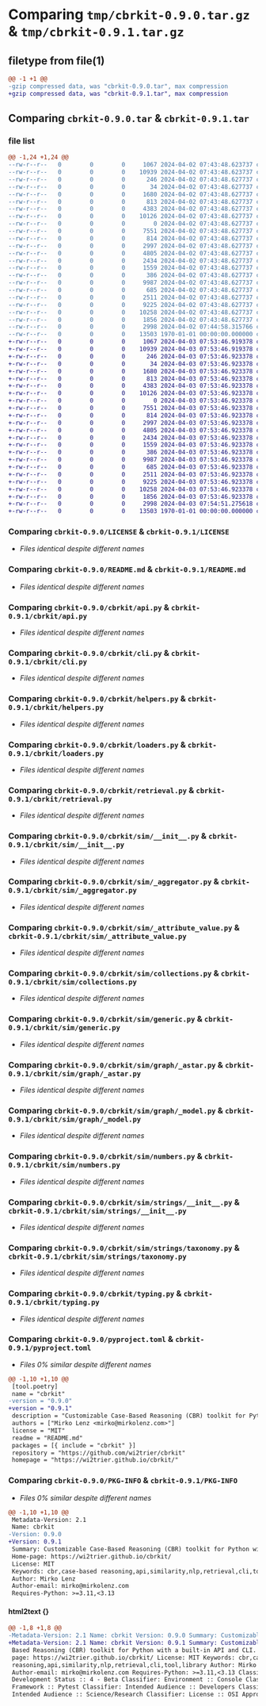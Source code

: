 # Comparing `tmp/cbrkit-0.9.0.tar.gz` & `tmp/cbrkit-0.9.1.tar.gz`

## filetype from file(1)

```diff
@@ -1 +1 @@
-gzip compressed data, was "cbrkit-0.9.0.tar", max compression
+gzip compressed data, was "cbrkit-0.9.1.tar", max compression
```

## Comparing `cbrkit-0.9.0.tar` & `cbrkit-0.9.1.tar`

### file list

```diff
@@ -1,24 +1,24 @@
--rw-r--r--   0        0        0     1067 2024-04-02 07:43:48.623737 cbrkit-0.9.0/LICENSE
--rw-r--r--   0        0        0    10939 2024-04-02 07:43:48.623737 cbrkit-0.9.0/README.md
--rw-r--r--   0        0        0      246 2024-04-02 07:43:48.627737 cbrkit-0.9.0/cbrkit/__init__.py
--rw-r--r--   0        0        0       34 2024-04-02 07:43:48.627737 cbrkit-0.9.0/cbrkit/__main__.py
--rw-r--r--   0        0        0     1680 2024-04-02 07:43:48.627737 cbrkit-0.9.0/cbrkit/api.py
--rw-r--r--   0        0        0      813 2024-04-02 07:43:48.627737 cbrkit-0.9.0/cbrkit/cli.py
--rw-r--r--   0        0        0     4383 2024-04-02 07:43:48.627737 cbrkit-0.9.0/cbrkit/helpers.py
--rw-r--r--   0        0        0    10126 2024-04-02 07:43:48.627737 cbrkit-0.9.0/cbrkit/loaders.py
--rw-r--r--   0        0        0        0 2024-04-02 07:43:48.627737 cbrkit-0.9.0/cbrkit/py.typed
--rw-r--r--   0        0        0     7551 2024-04-02 07:43:48.627737 cbrkit-0.9.0/cbrkit/retrieval.py
--rw-r--r--   0        0        0      814 2024-04-02 07:43:48.627737 cbrkit-0.9.0/cbrkit/sim/__init__.py
--rw-r--r--   0        0        0     2997 2024-04-02 07:43:48.627737 cbrkit-0.9.0/cbrkit/sim/_aggregator.py
--rw-r--r--   0        0        0     4805 2024-04-02 07:43:48.627737 cbrkit-0.9.0/cbrkit/sim/_attribute_value.py
--rw-r--r--   0        0        0     2434 2024-04-02 07:43:48.627737 cbrkit-0.9.0/cbrkit/sim/collections.py
--rw-r--r--   0        0        0     1559 2024-04-02 07:43:48.627737 cbrkit-0.9.0/cbrkit/sim/generic.py
--rw-r--r--   0        0        0      386 2024-04-02 07:43:48.627737 cbrkit-0.9.0/cbrkit/sim/graph/__init__.py
--rw-r--r--   0        0        0     9987 2024-04-02 07:43:48.627737 cbrkit-0.9.0/cbrkit/sim/graph/_astar.py
--rw-r--r--   0        0        0      685 2024-04-02 07:43:48.627737 cbrkit-0.9.0/cbrkit/sim/graph/_model.py
--rw-r--r--   0        0        0     2511 2024-04-02 07:43:48.627737 cbrkit-0.9.0/cbrkit/sim/numbers.py
--rw-r--r--   0        0        0     9225 2024-04-02 07:43:48.627737 cbrkit-0.9.0/cbrkit/sim/strings/__init__.py
--rw-r--r--   0        0        0    10258 2024-04-02 07:43:48.627737 cbrkit-0.9.0/cbrkit/sim/strings/taxonomy.py
--rw-r--r--   0        0        0     1856 2024-04-02 07:43:48.627737 cbrkit-0.9.0/cbrkit/typing.py
--rw-r--r--   0        0        0     2998 2024-04-02 07:44:58.315766 cbrkit-0.9.0/pyproject.toml
--rw-r--r--   0        0        0    13503 1970-01-01 00:00:00.000000 cbrkit-0.9.0/PKG-INFO
+-rw-r--r--   0        0        0     1067 2024-04-03 07:53:46.919378 cbrkit-0.9.1/LICENSE
+-rw-r--r--   0        0        0    10939 2024-04-03 07:53:46.919378 cbrkit-0.9.1/README.md
+-rw-r--r--   0        0        0      246 2024-04-03 07:53:46.923378 cbrkit-0.9.1/cbrkit/__init__.py
+-rw-r--r--   0        0        0       34 2024-04-03 07:53:46.923378 cbrkit-0.9.1/cbrkit/__main__.py
+-rw-r--r--   0        0        0     1680 2024-04-03 07:53:46.923378 cbrkit-0.9.1/cbrkit/api.py
+-rw-r--r--   0        0        0      813 2024-04-03 07:53:46.923378 cbrkit-0.9.1/cbrkit/cli.py
+-rw-r--r--   0        0        0     4383 2024-04-03 07:53:46.923378 cbrkit-0.9.1/cbrkit/helpers.py
+-rw-r--r--   0        0        0    10126 2024-04-03 07:53:46.923378 cbrkit-0.9.1/cbrkit/loaders.py
+-rw-r--r--   0        0        0        0 2024-04-03 07:53:46.923378 cbrkit-0.9.1/cbrkit/py.typed
+-rw-r--r--   0        0        0     7551 2024-04-03 07:53:46.923378 cbrkit-0.9.1/cbrkit/retrieval.py
+-rw-r--r--   0        0        0      814 2024-04-03 07:53:46.923378 cbrkit-0.9.1/cbrkit/sim/__init__.py
+-rw-r--r--   0        0        0     2997 2024-04-03 07:53:46.923378 cbrkit-0.9.1/cbrkit/sim/_aggregator.py
+-rw-r--r--   0        0        0     4805 2024-04-03 07:53:46.923378 cbrkit-0.9.1/cbrkit/sim/_attribute_value.py
+-rw-r--r--   0        0        0     2434 2024-04-03 07:53:46.923378 cbrkit-0.9.1/cbrkit/sim/collections.py
+-rw-r--r--   0        0        0     1559 2024-04-03 07:53:46.923378 cbrkit-0.9.1/cbrkit/sim/generic.py
+-rw-r--r--   0        0        0      386 2024-04-03 07:53:46.923378 cbrkit-0.9.1/cbrkit/sim/graph/__init__.py
+-rw-r--r--   0        0        0     9987 2024-04-03 07:53:46.923378 cbrkit-0.9.1/cbrkit/sim/graph/_astar.py
+-rw-r--r--   0        0        0      685 2024-04-03 07:53:46.923378 cbrkit-0.9.1/cbrkit/sim/graph/_model.py
+-rw-r--r--   0        0        0     2511 2024-04-03 07:53:46.923378 cbrkit-0.9.1/cbrkit/sim/numbers.py
+-rw-r--r--   0        0        0     9225 2024-04-03 07:53:46.923378 cbrkit-0.9.1/cbrkit/sim/strings/__init__.py
+-rw-r--r--   0        0        0    10258 2024-04-03 07:53:46.923378 cbrkit-0.9.1/cbrkit/sim/strings/taxonomy.py
+-rw-r--r--   0        0        0     1856 2024-04-03 07:53:46.923378 cbrkit-0.9.1/cbrkit/typing.py
+-rw-r--r--   0        0        0     2998 2024-04-03 07:54:51.275618 cbrkit-0.9.1/pyproject.toml
+-rw-r--r--   0        0        0    13503 1970-01-01 00:00:00.000000 cbrkit-0.9.1/PKG-INFO
```

### Comparing `cbrkit-0.9.0/LICENSE` & `cbrkit-0.9.1/LICENSE`

 * *Files identical despite different names*

### Comparing `cbrkit-0.9.0/README.md` & `cbrkit-0.9.1/README.md`

 * *Files identical despite different names*

### Comparing `cbrkit-0.9.0/cbrkit/api.py` & `cbrkit-0.9.1/cbrkit/api.py`

 * *Files identical despite different names*

### Comparing `cbrkit-0.9.0/cbrkit/cli.py` & `cbrkit-0.9.1/cbrkit/cli.py`

 * *Files identical despite different names*

### Comparing `cbrkit-0.9.0/cbrkit/helpers.py` & `cbrkit-0.9.1/cbrkit/helpers.py`

 * *Files identical despite different names*

### Comparing `cbrkit-0.9.0/cbrkit/loaders.py` & `cbrkit-0.9.1/cbrkit/loaders.py`

 * *Files identical despite different names*

### Comparing `cbrkit-0.9.0/cbrkit/retrieval.py` & `cbrkit-0.9.1/cbrkit/retrieval.py`

 * *Files identical despite different names*

### Comparing `cbrkit-0.9.0/cbrkit/sim/__init__.py` & `cbrkit-0.9.1/cbrkit/sim/__init__.py`

 * *Files identical despite different names*

### Comparing `cbrkit-0.9.0/cbrkit/sim/_aggregator.py` & `cbrkit-0.9.1/cbrkit/sim/_aggregator.py`

 * *Files identical despite different names*

### Comparing `cbrkit-0.9.0/cbrkit/sim/_attribute_value.py` & `cbrkit-0.9.1/cbrkit/sim/_attribute_value.py`

 * *Files identical despite different names*

### Comparing `cbrkit-0.9.0/cbrkit/sim/collections.py` & `cbrkit-0.9.1/cbrkit/sim/collections.py`

 * *Files identical despite different names*

### Comparing `cbrkit-0.9.0/cbrkit/sim/generic.py` & `cbrkit-0.9.1/cbrkit/sim/generic.py`

 * *Files identical despite different names*

### Comparing `cbrkit-0.9.0/cbrkit/sim/graph/_astar.py` & `cbrkit-0.9.1/cbrkit/sim/graph/_astar.py`

 * *Files identical despite different names*

### Comparing `cbrkit-0.9.0/cbrkit/sim/graph/_model.py` & `cbrkit-0.9.1/cbrkit/sim/graph/_model.py`

 * *Files identical despite different names*

### Comparing `cbrkit-0.9.0/cbrkit/sim/numbers.py` & `cbrkit-0.9.1/cbrkit/sim/numbers.py`

 * *Files identical despite different names*

### Comparing `cbrkit-0.9.0/cbrkit/sim/strings/__init__.py` & `cbrkit-0.9.1/cbrkit/sim/strings/__init__.py`

 * *Files identical despite different names*

### Comparing `cbrkit-0.9.0/cbrkit/sim/strings/taxonomy.py` & `cbrkit-0.9.1/cbrkit/sim/strings/taxonomy.py`

 * *Files identical despite different names*

### Comparing `cbrkit-0.9.0/cbrkit/typing.py` & `cbrkit-0.9.1/cbrkit/typing.py`

 * *Files identical despite different names*

### Comparing `cbrkit-0.9.0/pyproject.toml` & `cbrkit-0.9.1/pyproject.toml`

 * *Files 0% similar despite different names*

```diff
@@ -1,10 +1,10 @@
 [tool.poetry]
 name = "cbrkit"
-version = "0.9.0"
+version = "0.9.1"
 description = "Customizable Case-Based Reasoning (CBR) toolkit for Python with a built-in API and CLI."
 authors = ["Mirko Lenz <mirko@mirkolenz.com>"]
 license = "MIT"
 readme = "README.md"
 packages = [{ include = "cbrkit" }]
 repository = "https://github.com/wi2trier/cbrkit"
 homepage = "https://wi2trier.github.io/cbrkit/"
```

### Comparing `cbrkit-0.9.0/PKG-INFO` & `cbrkit-0.9.1/PKG-INFO`

 * *Files 0% similar despite different names*

```diff
@@ -1,10 +1,10 @@
 Metadata-Version: 2.1
 Name: cbrkit
-Version: 0.9.0
+Version: 0.9.1
 Summary: Customizable Case-Based Reasoning (CBR) toolkit for Python with a built-in API and CLI.
 Home-page: https://wi2trier.github.io/cbrkit/
 License: MIT
 Keywords: cbr,case-based reasoning,api,similarity,nlp,retrieval,cli,tool,library
 Author: Mirko Lenz
 Author-email: mirko@mirkolenz.com
 Requires-Python: >=3.11,<3.13
```

#### html2text {}

```diff
@@ -1,8 +1,8 @@
-Metadata-Version: 2.1 Name: cbrkit Version: 0.9.0 Summary: Customizable Case-
+Metadata-Version: 2.1 Name: cbrkit Version: 0.9.1 Summary: Customizable Case-
 Based Reasoning (CBR) toolkit for Python with a built-in API and CLI. Home-
 page: https://wi2trier.github.io/cbrkit/ License: MIT Keywords: cbr,case-based
 reasoning,api,similarity,nlp,retrieval,cli,tool,library Author: Mirko Lenz
 Author-email: mirko@mirkolenz.com Requires-Python: >=3.11,<3.13 Classifier:
 Development Status :: 4 - Beta Classifier: Environment :: Console Classifier:
 Framework :: Pytest Classifier: Intended Audience :: Developers Classifier:
 Intended Audience :: Science/Research Classifier: License :: OSI Approved ::
```


